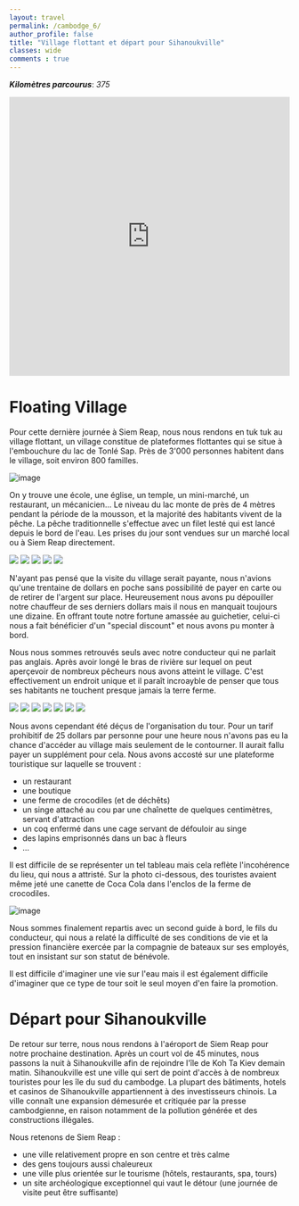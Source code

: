 ```yaml
---
layout: travel
permalink: /cambodge_6/
author_profile: false
title: "Village flottant et départ pour Sihanoukville"
classes: wide
comments : true
---
```


<!-- jQuery 1.8 or later, 33 KB -->
<script src="https://ajax.googleapis.com/ajax/libs/jquery/1.11.1/jquery.min.js"></script>

<!-- Fotorama from CDNJS, 19 KB -->
<link  href="https://cdnjs.cloudflare.com/ajax/libs/fotorama/4.6.4/fotorama.css" rel="stylesheet">
<script src="https://cdnjs.cloudflare.com/ajax/libs/fotorama/4.6.4/fotorama.js"></script>

***Kilomètres parcourus***: *375*

<iframe src="https://www.google.com/maps/d/u/0/embed?mid=1iPF9xFV7E_cuj4nt6z2JuDfwCq-qrUqB" width="100%" height="500" frameBorder="0"></iframe>

<br>

# Floating Village

Pour cette dernière journée à Siem Reap, nous nous rendons en tuk tuk au village flottant, un village constitue de plateformes flottantes qui se situe à l'embouchure du lac de Tonlé Sap. Près de 3'000 personnes habitent dans le village, soit environ 800 familles. 

![image](https://drive.google.com/uc?id=15XsaIefCiVS8-z0S2oKgcgJ3e4l9M8EI)

On y trouve une école, une église, un temple, un mini-marché, un restaurant, un mécanicien... Le niveau du lac monte de près de 4 mètres pendant la période de la mousson, et la majorité des habitants vivent de la pêche. La pêche traditionnelle s'effectue avec un filet lesté qui est lancé depuis le bord de l'eau. Les prises du jour sont vendues sur un marché local ou à Siem Reap directement.

<div class="fotorama">
  <img src="https://drive.google.com/uc?id=1N5HvksMxNbnZd52my7MFYMXaqL_LW18Q">
  <img src="https://drive.google.com/uc?id=1927M5rhtKQaLxCT-SBmpFKtvKLsHiPP7">
  <img src="https://drive.google.com/uc?id=1QXuPnlNB-DZHBVLLhVL6o9mfUQyzchth">
  <img src="https://drive.google.com/uc?id=1DHEyTzO86lhUGVBTDwCo2tcszw9hFsOL">
  <img src="https://drive.google.com/uc?id=1sM9yDRHR3W43gPGM2KGMJkun650PMnsX">
</div>

N'ayant pas pensé que la visite du village serait payante, nous n'avions qu'une trentaine de dollars en poche sans possibilité de payer en carte ou de retirer de l'argent sur place. Heureusement nous avons pu dépouiller notre chauffeur de ses derniers dollars mais il nous en manquait toujours une dizaine. En offrant toute notre fortune amassée au guichetier, celui-ci nous a fait bénéficier d'un "special discount" et nous avons pu monter à bord. 

Nous nous sommes retrouvés seuls avec notre conducteur qui ne parlait pas anglais. Après avoir longé le bras de rivière sur lequel on peut aperçevoir de nombreux pêcheurs nous avons atteint le village. C'est effectivement un endroit unique et il paraît incroayble de penser que tous ses habitants ne touchent presque jamais la terre ferme.

<div class="fotorama">
  <img src="https://drive.google.com/uc?id=1zsFwFPl18p92Dx8NgEWB4FZAVyzfDibR">
  <img src="https://drive.google.com/uc?id=1CzhWZDSQNhZj149FHBnRUz4cwwSLIMVm">
  <img src="https://drive.google.com/uc?id=1M9cRsNGyRR-UtCIr0Pc5h-sffMEjURgx">
  <img src="https://drive.google.com/uc?id=1BRm0wckpsqJzl5ipSumA5S57B-bL8fwd">
  <img src="https://drive.google.com/uc?id=1SCTQC7cnzORY1iXDUjRW1mwVy4QNr2F9">
  <img src="https://drive.google.com/uc?id=1zZTPwhNHSMFXeqzN-IaUdmAsanyY6KnZ">
  <img src="https://drive.google.com/uc?id=1Agw27rYj93WdT5vlOu6ojcBlTX651DJK">
</div>

Nous avons cependant été déçus de l'organisation du tour. Pour un tarif prohibitif de 25 dollars par personne pour une heure nous n'avons pas eu la chance d'accéder au village mais seulement de le contourner. Il aurait fallu payer un supplément pour cela. Nous avons accosté sur une plateforme touristique sur laquelle se trouvent :
- un restaurant 
- une boutique 
- une ferme de crocodiles (et de déchêts)
- un singe attaché au cou par une chaînette de quelques centimètres, servant d'attraction 
- un coq enfermé dans une cage servant de défouloir au singe 
- des lapins emprisonnés dans un bac à fleurs 
- ...

Il est difficile de se représenter un tel tableau mais cela reflète l'incohérence du lieu, qui nous a attristé. Sur la photo ci-dessous, des touristes avaient même jeté une canette de Coca Cola dans l'enclos de la ferme de crocodiles.

![image](https://drive.google.com/uc?id=1x-f0oTAuTAbhZ-MAgaMXDhiR2Sbuo3RM)

Nous sommes finalement repartis avec un second guide à bord, le fils du conducteur, qui nous a relaté la difficulté de ses conditions de vie et la pression financière exercée par la compagnie de bateaux sur ses employés, tout en insistant sur son statut de bénévole. 

Il est difficile d'imaginer une vie sur l'eau mais il est également difficile d'imaginer que ce type de tour soit le seul moyen d'en faire la promotion. 

# Départ pour Sihanoukville

De retour sur terre, nous nous rendons à l'aéroport de Siem Reap pour notre prochaine destination. Après un court vol de 45 minutes, nous passons la nuit à Sihanoukville afin de rejoindre l'île de Koh Ta Kiev demain matin. Sihanoukville est une ville qui sert de point d'accès à de nombreux touristes pour les île du sud du cambodge. La plupart des bâtiments, hotels et casinos de Sihanoukville appartiennent à des investisseurs chinois. La ville connaît une expansion démesurée et critiquée par la presse cambodgienne, en raison notamment de la pollution générée et des constructions illégales.

Nous retenons de Siem Reap : 
- une ville relativement propre en son centre et très calme 
- des gens toujours aussi chaleureux 
- une ville plus orientée sur le tourisme (hôtels, restaurants, spa, tours)
- un site archéologique exceptionnel qui vaut le détour (une journée de visite peut être suffisante)
